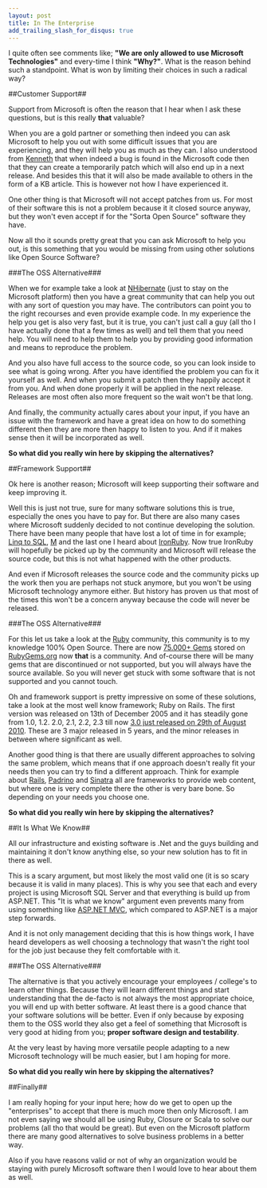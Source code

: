 ```yaml
---
layout: post
title: In The Enterprise
add_trailing_slash_for_disqus: true
---
```

I quite often see comments like; **"We are only allowed to use Microsoft Technologies"** and every-time I think **"Why?"**. What is the reason behind such a standpoint. What is won by limiting their choices in such a radical way?

##Customer Support##

Support from Microsoft is often the reason that I hear when I ask these questions, but is this really **that** valuable? 

When you are a gold partner or something then indeed you can ask Microsoft to help you out with some difficult issues that you are experiencing, and they will help you as much as they can. I also understood from [Kenneth](http://twitter.com/sphair) that when indeed a bug is found in the Microsoft code then that they can create a temporarily patch which will also end up in a next release. And besides this that it will also be made available to others in the form of a KB article. This is however not how I have experienced it.

One other thing is that Microsoft will not accept patches from us. For most of their software this is not a problem because it it closed source anyway, but they won't even accept if for the "Sorta Open Source" software they have.

Now all tho it sounds pretty great that you can ask Microsoft to help you out, is this something that you would be missing from using other solutions like Open Source Software?

###The OSS Alternative###

When we for example take a look at [NHibernate](http://nhforge.org/Default.aspx) (just to stay on the Microsoft platform) then you have a great community that can help you out with any sort of question you may have. The contributors can point you to the right recourses and even provide example code. In my experience the help you get is also very fast, but it is true, you can't just call a guy (all tho I have actually done that a few times as well) and tell them that you need help. You will need to help them to help you by providing good information and means to reproduce the problem.

And you also have full access to the source code, so you can look inside to see what is going wrong. After you have identified the problem you can fix it yourself as well. And when you submit a patch then they happily accept it from you. And when done properly it will be applied in the next release. Releases are most often also more frequent so the wait won't be that long. 

And finally, the community actually cares about your input, if you have an issue with the framework and have a great idea on how to do something different then they are more then happy to listen to you. And if it makes sense then it will be incorporated as well.

**So what did you really win here by skipping the alternatives?**

##Framework Support##

Ok here is another reason; Microsoft will keep supporting their software and keep improving it. 

Well this is just not true, sure for many software solutions this is true, especially the ones you have to pay for. But there are also many cases where Microsoft suddenly decided to not continue developing the solution. There have been many people that have lost a lot of time in for example; [Linq to SQL](http://ayende.com/Blog/archive/2008/10/31/microsoft-kills-linq-to-sql.aspx), [M](http://msdn.microsoft.com/en-us/library/dd285282.aspx) and the last one I heard about [IronRuby](http://blog.jimmy.schementi.com/2010/08/start-spreading-news-future-of-jimmy.html). Now true IronRuby will hopefully be picked up by the community and Microsoft will release the source code, but this is not what happened with the other products. 

And even if Microsoft releases the source code and the community picks up the work then you are perhaps not stuck anymore, but you won't be using Microsoft technology anymore either. But history has proven us that most of the times this won't be a concern anyway because the code will never be released.

###The OSS Alternative###

For this let us take a look at the [Ruby](http://ruby-lang.org/) community, this community is to my knowledge 100% Open Source. There are now [75.000+ Gems](http://twitter.com/qrush/status/22463676137) stored on [RubyGems.org](http://rubygems.org/) now **that** is a community. And of-course there will be many gems that are discontinued or not supported, but you will always have the source available. So you will never get stuck with some software that is not supported and you cannot touch. 

Oh and framework support is pretty impressive on some of these solutions, take a look at the most well know framework; Ruby on Rails. The first version was released on 13th of December 2005 and it has steadily gone from 1.0, 1.2. 2.0, 2.1, 2.2, 2.3 till now [3.0 just released on 29th of August 2010](http://weblog.rubyonrails.org/2010/8/29/rails-3-0-it-s-done). These are 3 major released in 5 years, and the minor releases in between where significant as well.

Another good thing is that there are usually different approaches to solving the same problem, which means that if one approach doesn't really fit your needs then you can try to find a different approach. Think for example about [Rails](http://rubyonrails.org/), [Padrino](http://www.padrinorb.com/) and [Sinatra](http://www.sinatrarb.com/) all are frameworks to provide web content, but where one is very complete there the other is very bare bone. So depending on your needs you choose one.

**So what did you really win here by skipping the alternatives?**

##It Is What We Know##

All our infrastructure and existing software is .Net and the guys building and maintaining it don't know anything else, so your new solution has to fit in there as well.

This is a scary argument, but most likely the most valid one (it is so scary because it is valid in many places). This is why you see that each and every project is using Microsoft SQL Server and that everything is build up from ASP.NET. This "It is what we know" argument even prevents many from using something like [ASP.NET MVC](http://www.asp.net/mvc), which compared to ASP.NET is a major step forwards.

And it is not only management deciding that this is how things work, I have heard developers as well choosing a technology that wasn't the right tool for the job just because they felt comfortable with it.

###The OSS Alternative###

The alternative is that you actively encourage your employees / college's to learn other things. Because they will learn different things and start understanding that the de-facto is not always the most appropriate choice, you will end up with better software. At least there is a good chance that your software solutions will be better. Even if only because by exposing them to the OSS world they also get a feel of something that Microsoft is very good at hiding from you; **proper software design and testability**.

At the very least by having more versatile people adapting to a new Microsoft technology will be much easier, but I am hoping for more.

**So what did you really win here by skipping the alternatives?**

##Finally##

I am really hoping for your input here; how do we get to open up the "enterprises" to accept that there is much more then only Microsoft. I am not even saying we should all be using Ruby, Closure or Scala to solve our problems (all tho that would be great). But even on the Microsoft platform there are many good alternatives to solve business problems in a better way.

Also if you have reasons valid or not of why an organization would be staying with purely Microsoft software then I would love to hear about them as well.